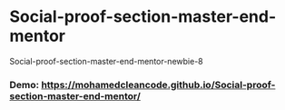 # Social-proof-section-master-end-mentor
Social-proof-section-master-end-mentor-newbie-8
### Demo: https://mohamedcleancode.github.io/Social-proof-section-master-end-mentor/
